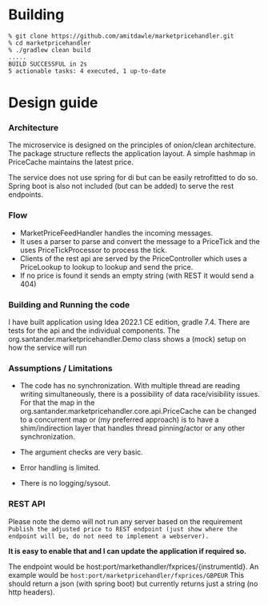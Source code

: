 # Building

```
% git clone https://github.com/amitdawle/marketpricehandler.git
% cd marketpricehandler 
% ./gradlew clean build
.....
BUILD SUCCESSFUL in 2s
5 actionable tasks: 4 executed, 1 up-to-date
```

# Design guide

### Architecture
The microservice is designed on the principles of onion/clean architecture.
The package structure reflects the application layout. A simple hashmap in PriceCache maintains the latest price.

The service does not use spring for di but can be easily retrofitted to do so.
Spring boot is also not included (but can be added) to serve the rest endpoints.

### Flow
* MarketPriceFeedHandler handles the incoming messages.
* It uses a parser to parse and convert the message to a PriceTick and the uses PriceTickProcessor to process the tick.
* Clients of the rest api are served by the PriceController which uses a PriceLookup to lookup to lookup and send the price.
* If no price is found it sends an empty string (with REST it would send a 404)


### Building and Running the code
I have built application using Idea 2022.1 CE edition, gradle 7.4.
There are tests for the api and the individual components. The org.santander.marketpricehandler.Demo
class shows a (mock) setup on how the service will run 

### Assumptions / Limitations
* The code has no synchronization. With multiple thread are reading writing simultaneously, there is a possibility of data race/visibility issues. For that the map in the org.santander.marketpricehandler.core.api.PriceCache can be changed to
a concurrent map or (my preferred approach) is to have a shim/indirection layer that handles thread pinning/actor
or any other synchronization.

* The argument checks are very basic.
  
* Error handling is limited.

* There is no logging/sysout.


### REST API
Please note the demo will not run any server based on the requirement
`
Publish the adjusted price to REST endpoint (just show where the endpoint will be, do not need to implement a webserver).
`

**It is easy to enable that and I can update the application if required so.**


The endpoint would be host:port/markethandler/fxprices/{instrumentId}. An example would be 
`
 host:port/marketpricehandler/fxprices/GBPEUR
`
This should return a json (with spring boot) but currently returns just a string (no http headers).


